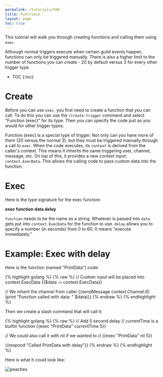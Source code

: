 ```yaml
---
permalink: /tutorials/t09
title: Functions
layout: page
toc: true
---
```


This tutorial will walk you through creating functions and calling them using `exec`.

Although normal triggers execute when certain guild events happen, functions can only be triggered manually. There is also a higher limit to the number of functions you can create - 20 by default versus 3 for every other trigger type.

* TOC
{:toc}

# Create

Before you can use `exec`, you first need to create a function that you can call. To do this you can use the `/create-trigger` command and select "Function (exec)" for its type. Then you can specify the code just as you would for other trigger types.

Function (exec) is a special type of trigger. Not only can you have more of them (20 versus the normal 3), but they must be triggered manually through a call to `exec`. When the code executes, its `context` is derived from the caller's context. This means it inherits the same triggering user, channel, message, etc. On top of this, it provides a new context input: `context.ExecData`. This allows the calling code to pass custom data into the function.

# Exec

Here is the type signature for the exec function:

**exec function data delay**

`function` needs to be the name as a string. Whatever is passed into `data` gets put into `context.ExecData` for the function to use. `delay` allows you to specify a number (in seconds) from 0 to 60. 0 means "execute immediately."

# Example: Exec with delay

Here is the function (named "PrintData") code:

{% highlight golang %}
{% raw %}
// Custom input will be placed into context.ExecData
{{$data := context.ExecData}}

// We inherit the channel from caller
{{sendMessage context.Channel.ID (print "Function called with data: " $data)}}
{% endraw %}
{% endhighlight %}

Then we create a slash command that will call it:

{% highlight golang %}
{% raw %}
// Add 5 second delay
// currentTime is a builtin function
{{exec "PrintData" currentTime 5}}

// We could also call it with nil if we wanted to
// {{exec "PrintData" nil 5}}

{{respond "Called PrintData with delay"}}
{% endraw %}
{% endhighlight %}

Here is what it could look like:

![peaches](/peaches-bot.docs/assets/t09/print.png)